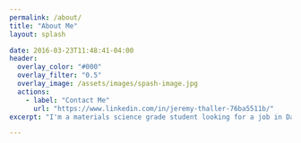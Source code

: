 ```yaml
---
permalink: /about/
title: "About Me"
layout: splash

date: 2016-03-23T11:48:41-04:00
header:
  overlay_color: "#000"
  overlay_filter: "0.5"
  overlay_image: /assets/images/spash-image.jpg
  actions:
    - label: "Contact Me"
      url: "https://www.linkedin.com/in/jeremy-thaller-76ba5511b/"
excerpt: "I'm a materials science grade student looking for a job in Data sceince upon graduation."

---
```


